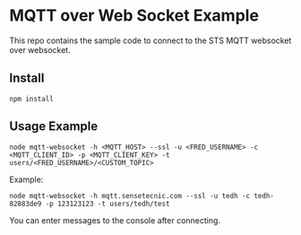 # MQTT over Web Socket Example #

This repo contains the sample code to connect to the STS MQTT websocket over websocket.

## Install ##

```
npm install
```

## Usage Example ##

```
node mqtt-websocket -h <MQTT_HOST> --ssl -u <FRED_USERNAME> -c <MQTT_CLIENT_ID> -p <MQTT_CLIENT_KEY> -t users/<FRED_USERNAME>/<CUSTOM_TOPIC>
```

Example:

```
node mqtt-websocket -h mqtt.sensetecnic.com --ssl -u tedh -c tedh-82883de9 -p 123123123 -t users/tedh/test
```

You can enter messages to the console after connecting.